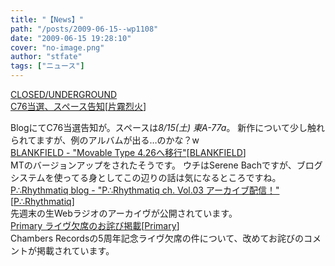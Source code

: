 ```yaml
---
title: "【News】"
path: "/posts/2009-06-15--wp1108"
date: "2009-06-15 19:28:10"
cover: "no-image.png"
author: "stfate"
tags: ["ニュース"]
---
```


<style type="text/css">
<!--
p {white-space: pre-wrap};
-->
</style>

<a class="topics" href="http://www.rekka.jp/2009/06/post-13.html" target="_blank">CLOSED/UNDERGROUND C76当選、スペース告知</a><span class="junre">[<a href="http://www.rekka.jp/" target="_blank">片霧烈火</a>]</span>
<div class="news">BlogにてC76当選告知が。スペースは<em>8/15(土) 東A-77a</em>。
新作について少し触れられてますが、例のアルバムが出る…のかな？w</div>
<a class="topics" href="http://blankfield.but.jp/" target="_blank">BLANKFIELD - "Movable Type 4.26へ移行"</a><span class="junre">[<a href="http://blankfield.but.jp/" target="_blank">BLANKFIELD</a>]</span>
<div class="news">MTのバージョンアップをされたそうです。
ウチはSerene Bachですが、ブログシステムを使ってる身としてこの辺りの話は気になるところですね。</div>
<a class="topics" href="http://prq.blog44.fc2.com/" target="_blank">P∴Rhythmatiq blog - "P∴Rhythmatiq ch. Vol.03 アーカイブ配信！"</a><span class="junre">[<a href="http://prq.blog44.fc2.com/" target="_blank">P∴Rhythmatiq</a>]</span>
<div class="news">先週末の生Webラジオのアーカイヴが公開されています。</div>
<a class="topics" href="http://www.primary-yuiko.com/" target="_blank">Primary ライヴ欠席のお詫び掲載</a><span class="junre">[<a href="http://www.primary-yuiko.com/" target="_blank">Primary</a>]</span>
<div class="news">Chambers Recordsの5周年記念ライヴ欠席の件について、改めてお詫びのコメントが掲載されています。</div>
